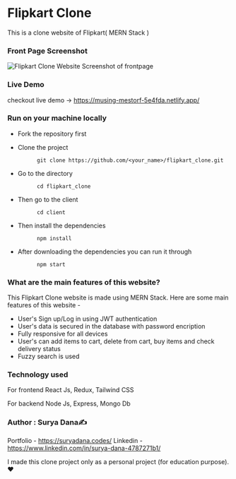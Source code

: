# Flipkart Clone

This is a clone website of Flipkart( MERN Stack )

### Front Page Screenshot
![Flipkart Clone Website Screenshot of frontpage](https://user-images.githubusercontent.com/69008196/135887406-ec6b06f6-7a47-48b1-b89e-091eca067170.png)

### Live Demo
checkout live demo -> https://musing-mestorf-5e4fda.netlify.app/

### Run on your machine locally

* Fork the repository first
* Clone the project


            git clone https://github.com/<your_name>/flipkart_clone.git
           
* Go to the directory

            cd flipkart_clone
            
* Then go to the client

            cd client
            
* Then install the dependencies

            npm install
   
* After downloading the dependencies you can run it through

            npm start

### What are the main features of this website?
This Flipkart Clone website is made using MERN Stack. Here are some main features of this website - 

* User's Sign up/Log in using JWT authentication
* User's data is secured in the database with password encription
* Fully responsive for all devices
* User's can add items to cart, delete from cart, buy items and check delivery status
* Fuzzy search is used

### Technology used

For frontend React Js, Redux, Tailwind CSS

For backend Node Js, Express, Mongo Db

### Author : Surya Dana✍
Portfolio - https://suryadana.codes/
Linkedin - https://www.linkedin.com/in/surya-dana-4787271b1/

I made this clone project only as a personal project (for education purpose). ❤
